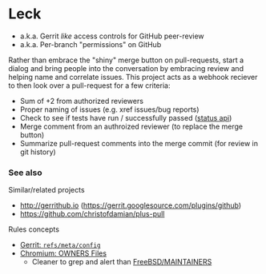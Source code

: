 # Leck

*  a.k.a. Gerrit *like* access controls for GitHub peer-review
*  a.k.a. Per-branch "permissions" on GitHub

Rather than embrace the "shiny" merge button on pull-requests, start a dialog and bring people into the conversation by embracing review and helping name and correlate issues. This project acts as a webhook reciever to then look over a pull-request for a few criteria:

*  Sum of +2 from authorized reviewers
*  Proper naming of issues (e.g. xref issues/bug reports)
*  Check to see if tests have run / successfully passed ([status api](https://developer.github.com/v3/repos/statuses/))
*  Merge comment from an authroized reviewer (to replace the merge button)
*  Summarize pull-request comments into the merge commit (for review in git history)


### See also

Similar/related projects

*  http://gerrithub.io (https://gerrit.googlesource.com/plugins/github)
*  https://github.com/christofdamian/plus-pull


Rules concepts

*  [Gerrit: `refs/meta/config`](https://gerrit-review.googlesource.com/Documentation/config-project-config.html)
*  [Chromium: OWNERS Files](http://www.chromium.org/developers/owners-files)
   *  Cleaner to grep and alert than [FreeBSD/MAINTAINERS](https://github.com/freebsd/freebsd/blob/master/MAINTAINERS)
